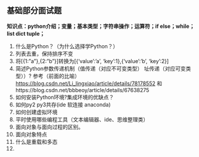 ## 基础部分面试题
**知识点：python介绍；变量；基本类型；字符串操作；运算符；if else；while；list dict tuple；**
1. 什么是Python？（为什么选择学Python？）
2. 列表去重，保持排序不变
3. 将[{1:”a”},{2:”b”}]转换为[{‘value’:’a’, ‘key’:1},{‘value’:’b’, ‘key’:2}]
4. 简述Python参数传递机制（值传递（对应不可变类型） 址传递（对应可变类型））?
参考（前面的比喻）https://blog.csdn.net/Li_lingxiao/article/details/78178552
和https://blog.csdn.net/bbbeoy/article/details/67638275
5. 如何安装Python环境?集成环境的优缺点？
6. 如何py2 py3共存(ide 软连接 anaconda)
7. 如何创建虚拟环境
8. 平时使用哪些编程工具（文本编辑器、ide、思维整理类）
9. 面向对象与面向过程的区别。
10. 面向对象特点
11. 什么是重载和多态
12. 